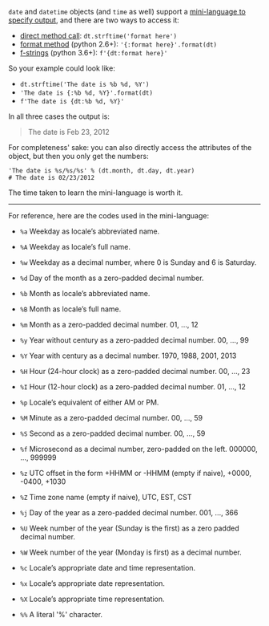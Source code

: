 `date` and `datetime` objects (and `time` as well) support a [mini-language to specify output](https://docs.python.org/3/library/datetime.html#strftime-and-strptime-behavior), and there are two ways to access it:

- [direct method call][0]: `dt.strftime('format here')`
- [format method][1] (python 2.6+): `'{:format here}'.format(dt)`
- [f-strings][2] (python 3.6+): `f'{dt:format here}'`

So your example could look like:

- `dt.strftime('The date is %b %d, %Y')`
- `'The date is {:%b %d, %Y}'.format(dt)`
- `f'The date is {dt:%b %d, %Y}'`

In all three cases the output is:

> The date is Feb 23, 2012

For completeness' sake: you can also directly access the attributes of the object, but then you only get the numbers:

    'The date is %s/%s/%s' % (dt.month, dt.day, dt.year)
    # The date is 02/23/2012

The time taken to learn the mini-language is worth it.

---

For reference, here are the codes used in the mini-language:

- `%a` 	Weekday as locale’s abbreviated name. 	
- `%A` 	Weekday as locale’s full name. 	
- `%w` 	Weekday as a decimal number, where 0 is Sunday and 6 is Saturday.
- `%d` 	Day of the month as a zero-padded decimal number.
- `%b` 	Month as locale’s abbreviated name.
- `%B` 	Month as locale’s full name.
- `%m` 	Month as a zero-padded decimal number. 	01, ..., 12 	 
- `%y` 	Year without century as a zero-padded decimal number. 	00, ..., 99 	 
- `%Y` 	Year with century as a decimal number. 	1970, 1988, 2001, 2013 	 
- `%H` 	Hour (24-hour clock) as a zero-padded decimal number. 	00, ..., 23 	 
- `%I` 	Hour (12-hour clock) as a zero-padded decimal number. 	01, ..., 12 	 
- `%p` 	Locale’s equivalent of either AM or PM.
- `%M` 	Minute as a zero-padded decimal number. 	00, ..., 59 	 
- `%S` 	Second as a zero-padded decimal number. 	00, ..., 59
- `%f` 	Microsecond as a decimal number, zero-padded on the left. 	000000, ..., 999999
- `%z` 	UTC offset in the form +HHMM or -HHMM  (empty if naive), +0000, -0400, +1030
- `%Z` 	Time zone name  	(empty if naive), UTC, EST, CST 	 
- `%j` 	Day of the year as a zero-padded decimal number. 	001, ..., 366 	 
- `%U` 	Week number of the year (Sunday is the first) as a zero padded decimal number.
- `%W` 	Week number of the year (Monday is first) as a decimal number.
- `%c` 	Locale’s appropriate date and time representation. 	
- `%x` 	Locale’s appropriate date representation. 	
- `%X` 	Locale’s appropriate time representation. 	
- `%%` 	A literal '%' character.

  [0]: https://docs.python.org/3/library/datetime.html#datetime.date.strftime
  [1]: https://docs.python.org/3/library/functions.html#format
  [2]: https://realpython.com/python-f-strings/